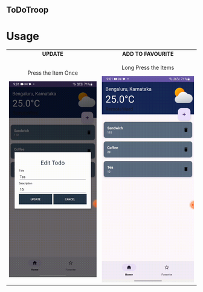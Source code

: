ToDoTroop
----------------

Usage
===========

<table>
  <tr>
    <td align="center">
      <b>UPDATE</b>
    </td>
    <td align="center">
      <b>ADD TO FAVOURITE</b>
    </td>
  </tr>
  <tr>
    <td align="center">
      <p>Press the Item Once</p>
      <img src="https://github.com/noobshubham/RemtoeWard/blob/master/screenshots/update.gif", alt="Press the Item Once">
    </td>
    <td align="center">
      <p>Long Press the Items</p>
      <img src="https://github.com/noobshubham/RemtoeWard/blob/master/screenshots/bookmark.gif", alt="Long Press the Items">
    </td>
  </tr>
</table>


